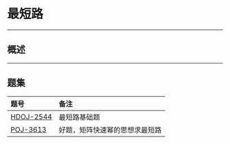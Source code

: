 # 最短路

---

## 概述

---

## 题集

|题号                   |备注                               |
|:----------------------|:----------------------------------|
|[HDOJ-2544][HDU2544]   |最短路基础题                       |
|[POJ-3613][PKU3613]    |好题，矩阵快速幂的思想求最短路     |

[HDU2544]:http://acm.hdu.edu.cn/showproblem.php?pid=2544 "最短路"
[PKU3613]:http://poj.org/problem?id=3613 "Cow Relays"
